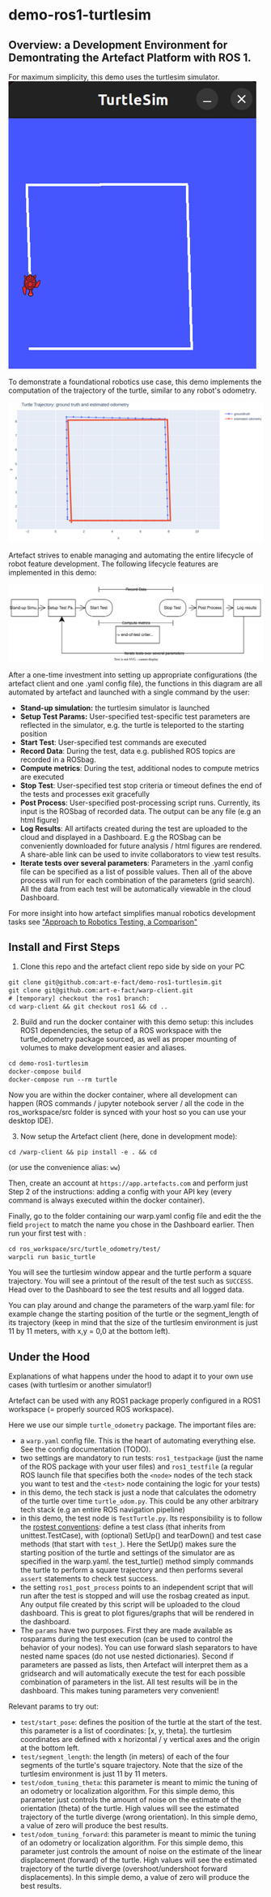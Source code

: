 # demo-ros1-turtlesim
## Overview: a Development Environment for Demontrating the Artefact Platform with ROS 1.

For maximum simplicity, this demo uses the turtlesim simulator.
![Turtlesim](./images/Turtlesim.png)

To demonstrate a foundational robotics use case, this demo implements the computation of the trajectory of the turtle, similar to any robot's odometry.

![Turtlesim](./images/TurtleTrajectory.png)

Artefact strives to enable managing and automating the entire lifecycle of robot feature development. The following lifecycle features are implemented in this demo:

![ArtefactLifecycle](./images/LifecycleDiagram.svg)

After a one-time investment into setting up appropriate configurations (the artefact client and one .yaml config file), the functions in this diagram are all automated by artefact and launched with a single command by the user:
- **Stand-up simulation:** the turtlesim simulator is launched
- **Setup Test Params:** User-specified test-specific test parameters are reflected in the simulator, e.g. the turtle is teleported to the starting position
- **Start Test**: User-specified test commands are executed
- **Record Data**: During the test, data e.g. published ROS topics are recorded in a ROSbag.
- **Compute metrics**: During the test, additional nodes to compute metrics are executed
- **Stop Test**: User-specified test stop criteria or timeout defines the end of the tests and processes exit gracefully
- **Post Process**: User-specified post-processing script runs. Currently, its input is the ROSbag of recorded data. The output can be any file (e.g an html figure)
- **Log Results**: All artifacts created during the test are uploaded to the cloud and displayed in a Dashboard. E.g the ROSbag can be conveniently downloaded for future analysis / html figures are rendered. A share-able link can be used to invite collaborators to view test results.
- **Iterate tests over several parameters**: Parameters in the .yaml config file can be specified as a list of possible values. Then all of the above process will run for each combination of the parameters (grid search). All the data from each test will be automatically viewable in the cloud Dashboard.

For more insight into how artefact simplifies manual robotics development tasks see ["Approach to Robotics Testing, a Comparison"](README_comparison.md)



## Install and First Steps
1. Clone this repo and the artefact client repo side by side on your PC
```
git clone git@github.com:art-e-fact/demo-ros1-turtlesim.git
git clone git@github.com:art-e-fact/warp-client.git
# [temporary] checkout the ros1 branch:
cd warp-client && git checkout ros1 && cd ..
```
2. Build and run the docker container with this demo setup: this includes ROS1 dependencies, the setup of a ROS workspace with the turtle_odometry package sourced, as well as proper mounting of volumes to make development easier and aliases.
```
cd demo-ros1-turtlesim
docker-compose build
docker-compose run --rm turtle
```
Now you are within the docker container, where all development can happen (ROS commands / jupyter notebook server / all the code in the ros_workspace/src folder is synced with your host so you can use your desktop IDE).

3. Now setup the Artefact client (here, done in development mode):
```
cd /warp-client && pip install -e . && cd
```
(or use the convenience alias: `ww`)

Then, create an account at `https://app.artefacts.com` and perform just Step 2 of the instructions: adding a config with your API key (every command is always executed within the docker container).

Finally, go to the folder containing our warp.yaml config file and edit the the field `project` to match the name you chose in the Dashboard earlier. Then run your first test with :
```
cd ros_workspace/src/turtle_odometry/test/
warpcli run basic_turtle
```

You will see the turtlesim window appear and the turtle perform a square trajectory. You will see a printout of the result of the test such as `SUCCESS`. Head over to the Dashboard to see the test results and all logged data.

You can play around and change the parameters of the warp.yaml file: for example change the starting position of the turtle or the segment_length of its trajectory (keep in mind that the size of the turtlesim environment is just 11 by 11 meters, with x,y = 0,0 at the bottom left).


## Under the Hood
Explanations of what happens under the hood to adapt it to your own use cases (with turtlesim or another simulator!)

Artefact can be used with any ROS1 package properly configured in a ROS1 workspace (= properly sourced ROS workspace).

Here we use our simple `turtle_odometry` package. The important files are:
- a `warp.yaml` config file. This is the heart of automating everything else. See the config documentation (TODO).
- two settings are mandatory to run tests: `ros1_testpackage` (just the name of the ROS package with your user files) and `ros1_testfile` (a regular ROS launch file that specifies both the `<node>` nodes of the tech stack you want to test and the `<test>` node containing the logic for your tests)
- in this demo, the tech stack is just a node that calculates the odometry of the turtle over time `turtle_odom.py`. This could be any other arbitrary tech stack (e.g an entire ROS navigation pipeline)
- in this demo, the test node is `TestTurtle.py`. Its responsibility is to follow the [rostest conventions](http://wiki.ros.org/rostest): define a test class (that inherits from unittest.TestCase), with (optional) SetUp() and tearDown() and test case methods (that start with `test_`). Here the SetUp() makes sure the starting position of the turtle and settings of the simulator are as specified in the warp.yaml. the test_turtle() method simply commands the turtle to perform a square trajectory and then performs several `assert` statements to check test success.
- the setting `ros1_post_process` points to an independent script that will run after the test is stopped and will use the rosbag created as input. Any output file created by this script will be uploaded to the cloud dashboard. This is great to plot figures/graphs that will be rendered in the dashboard.
- The `params` have two purposes. First they are made available as rosparams during the test execution (can be used to control the behavior of your nodes). You can use forward slash separators to have nested name spaces (do not use nested dictionaries). Second if parameters are passed as lists, then Artefact will interpret them as a gridsearch and will automatically execute the test for each possible combination of parameters in the list. All test results will be in the dashboard. This makes tuning parameters very convenient!


Relevant params to try out:
- `test/start_pose`: defines the position of the turtle at the start of the test. this parameter is a list of coordinates: [x, y, theta]. the turtlesim coordinates are defined with x horizontal / y vertical axes and the origin at the bottom left.
- `test/segment_length`: the length (in meters) of each of the four segments of the turtle's square trajectory. Note that the size of the turtlesim environment is just 11 by 11 meters.
- `test/odom_tuning_theta`: this parameter is meant to mimic the tuning of an odometry or localization algorithm. For this simple demo, this parameter just controls the amount of noise on the estimate of the orientation (theta) of the turtle. High values will see the estimated trajectory of the turtle diverge (wrong orientation). In this simple demo, a value of zero will produce the best results.
- `test/odom_tuning_forward`: this parameter is meant to mimic the tuning of an odometry or localization algorithm. For this simple demo, this parameter just controls the amount of noise on the estimate of the linear displacement (forward) of the turtle. High values will see the estimated trajectory of the turtle diverge (overshoot/undershoot forward displacements). In this simple demo, a value of zero will produce the best results.
